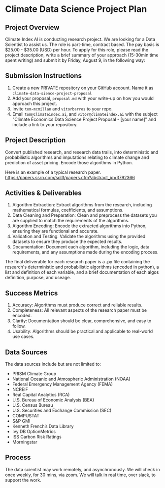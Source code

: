 # Climate Data Science Project Plan

## Project Overview
Climate Index AI is conducting research project. We are looking for a Data Scientist to assist us. The role is part-time, contract based. The pay basis is $25.00 - $35.00 (USD) per hour. To apply for this role, please read the project description, write a brief summary of your approach (15-30min time spent writing) and submit it by Friday, August 9, in the following way:

## Submission Instructions
1. Create a new PRIVATE repository on your GitHub account. Name it as `climate-data-sience-project-proposal`
2. Add your proposal, `proposal.md` with your write-up on how you would approach this project.
3. Invite `tom-mcmillan` and `vitorbarros` to your repo.
4. Email `tom@climateindex.ai`, and `vitor@climateindex.ai` with the subject "Climate Economics Data Science Project Proposal - [your name]" and include a link to your repository.

## Project Description
Convert published research, and research data trails, into deterministic and probabilistic algorithms and imputations relating to climate change and prediction of asset pricing. Encode those algorithms in Python.

Here is an example of a typical research paper. https://papers.ssrn.com/sol3/papers.cfm?abstract_id=3792366

## Activities & Deliverables
1. Algorithm Extraction: Extract algorithms from the research, including mathematical formulas, coefficients, and assumptions.
2. Data Cleaning and Preparation: Clean and preprocess the datasets you are supplied to match the requirements of the algorithms.
3. Algorithm Encoding: Encode the extracted algorithms into Python, ensuring they are functional and accurate.
4. Validation and Testing: Validate the algorithms using the provided datasets to ensure they produce the expected results.
5. Documentation: Document each algorithm, including the logic, data requirements, and any assumptions made during the encoding process.

The final deliverable for each research paper is a .py file containing the research's deterministic and probabilistic algorithms (encoded in python), a list and definition of each variable, and a brief documentation of each algos definition, purpose, and useage.

## Success Metrics
1. Accuracy: Algorithms must produce correct and reliable results.
2. Completeness: All relevant aspects of the research paper must be encoded.
3. Clarity: Documentation should be clear, comprehensive, and easy to follow.
4. Usability: Algorithms should be practical and applicable to real-world use cases.

## Data Sources
The data sources include but are not limited to:
- PRISM Climate Group
- National Oceanic and Atmospheric Administration (NOAA)
- Federal Emergency Management Agency (FEMA)
- NCREIF 
- Real Capital Analytics (RCA)
- U.S. Bureau of Economic Analysis (BEA)
- U.S. Census Bureau
- U.S. Securities and Exchange Commission (SEC)
- COMPUSTAT
- S&P GMI
- Kenneth French’s Data Library
- Ivy DB OptionMetrics
- ISS Carbon Risk Ratings
- Morningstar

## Process
The data scientist may work remotely, and asynchronously. We will check in once weekly, for 30 mins, via zoom. We will talk in real time, over slack, to support the work. 
